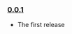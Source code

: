 ### [0.0.1](https://github.com/AkashaProject/whisper-search/releases/tag/v0.0.1)

- The first release
